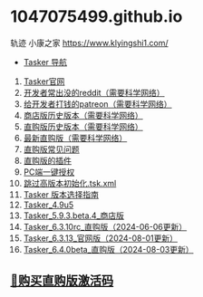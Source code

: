# 1047075499.github.io
轨迹
小康之家
https://www.klyingshi1.com/
<!DOCTYPE html>
<html lang="zh">

<head>
    <meta charset="UTF-8">
    <meta name="viewport" content="width=device-width, initial-scale=1.0">
    <title>1047075499轨迹导航</title>
</head>

<body>
    <ul>
        <li><a href="/Tasker/">Tasker 导航</a></li>
    </ul>
</body>
<body>
    <ol>
        <li><a href="https://tasker.joaoapps.com/index.html">Tasker官网</a></li>
        <li><a href="https://www.reddit.com/r/tasker/">开发者常出没的reddit（需要科学网络）</a></li>
        <li><a href="https://www.patreon.com/joaoapps/posts">给开发者打钱的patreon（需要科学网络）</a></li>
        <li><a href="https://drive.google.com/drive/folders/1GW55YKFiuOZhJVswnt_BQUCJoGm36ugF">商店版历史版本（需要科学网络）</a></li>
        <li><a href="https://drive.google.com/drive/folders/1ZuvhXAQzg3evf3AtnrkEatEt6SeIAUJ5">直购版历史版本（需要科学网络）</a></li>
        <li><a href="https://tasker.joaoapps.com/direct_purchase_download">最新直购版（需要科学网络）</a></li>
        <li><a href="https://tasker.joaoapps.com/userguide/en/faqs/faq-direct-purchase.html">直购版常见问题</a></li>
        <li><a href="https://tasker.joaoapps.com/direct_purchase_download_autoapps.html">直购版的插件</a></li>
        <li><a href="https://github.com/joaomgcd/Tasker-Permissions/releases">PC端一键授权</a></li>
        <li><a href="d/跳过高版本初始化.tsk.xml" download>跳过高版本初始化.tsk.xml</a></li>
        <li><a href="https://blog.csdn.net/h137242126/article/details/136567240">Tasker 版本选择指南</a></li>
        <li><a href="d/Tasker_4.9u5.apk">Tasker_4.9u5</a></li>
        <li><a href="d/Tasker_5.9.3.beta.4.apk">Tasker_5.9.3.beta.4_商店版</a></li>
        <li><a href="d/Tasker_6.3.10rc_直购版.apk">Tasker_6.3.10rc_直购版（2024-06-06更新）</a></li>
        <li><a href="d/Tasker_6.3.13_官网版.apk">Tasker_6.3.13_官网版（2024-08-01更新）</a></li>
        <li><a href="d/Tasker_6.4.0beta_直购版.apk">Tasker_6.4.0beta_直购版（2024-08-03更新）</a></li>
    </ol>
    <h2><a href="http://qm.qq.com/cgi-bin/qm/qr?_wv=1027&k=8DatN8FR3NNCU1YNv3viN0jWS1DopUBE&authKey=gFP1llkHvDhDRL30z8Do1iC8gwDkbMOU640KWw6%2FsjBXKid4eE6CszxC6KmhxLmZ&noverify=0&group_code=109166428"></a></h2>
    <h2><a href="https://h5.m.goofish.com/item?id=799436160607&ut_sk=1.Ze6UWKvQxQ8DAFvFOXTNC28n_21407387_1723690422970.copy.detail.799436160607.171831616&forceFlush=1">🛒购买直购版激活码</a></h2>
    </body>
    
</html>
